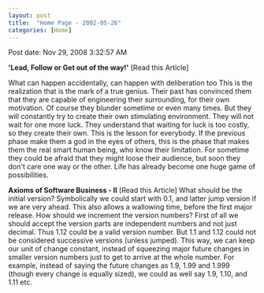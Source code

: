 ```yaml
---
layout: post
title:  "Home Page - 2002-05-26"
categories: [Home]
---
```


Post date: Nov 29, 2008 3:32:57 AM

**'Lead, Follow or Get out of the way!'** [Read this Article]

What can happen accidentally, can happen with deliberation too This is the realization that is the mark of a true genius. Their past has convinced them that they are capable of engineering their surrounding, for their own motivation. Of course they blunder sometime or even many times. But they will constantly try to create their own stimulating environment. They will not wait for one more luck. They understand that waiting for luck is too costly, so they create their own. This is the lesson for everybody. If the previous phase make them a god in the eyes of others, this is the phase that makes them the real smart human being, who know their limitation. For sometime they could be afraid that they might loose their audience, but soon they don't care one way or the other. Life has already become one huge game of possibilities.

**Axioms of Software Business - II** [Read this Article] What should be the initial version? Symbolically we could start with 0.1, and latter jump version if we are very ahead. This also allows a wallowing time, before the first major release. How should we increment the version numbers? First of all we should accept the version parts are independent numbers and not just decimal. Thus 1.12 could be a valid version number. But 1.1 and 1.12 could not be considered successive versions (unless jumped). This way, we can keep our unit of change constant, instead of squeezing major future changes in smaller version numbers just to get to arrive at the whole number. For example, instead of saying the future changes as 1.9, 1.99 and 1.999 (though every change is equally sized), we could as well say 1.9, 1.10, and 1.11 etc.

